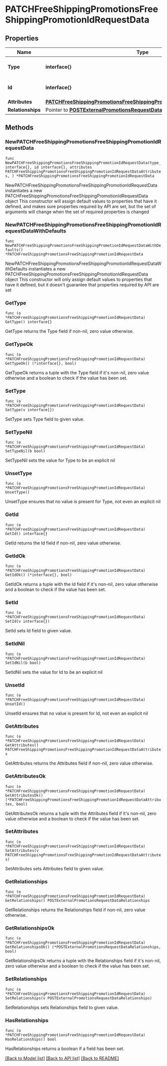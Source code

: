 # PATCHFreeShippingPromotionsFreeShippingPromotionIdRequestData

## Properties

Name | Type | Description | Notes
------------ | ------------- | ------------- | -------------
**Type** | **interface{}** | The resource&#39;s type | 
**Id** | **interface{}** | The resource&#39;s id | 
**Attributes** | [**PATCHFreeShippingPromotionsFreeShippingPromotionIdRequestDataAttributes**](PATCHFreeShippingPromotionsFreeShippingPromotionIdRequestDataAttributes.md) |  | 
**Relationships** | Pointer to [**POSTExternalPromotionsRequestDataRelationships**](POSTExternalPromotionsRequestDataRelationships.md) |  | [optional] 

## Methods

### NewPATCHFreeShippingPromotionsFreeShippingPromotionIdRequestData

`func NewPATCHFreeShippingPromotionsFreeShippingPromotionIdRequestData(type_ interface{}, id interface{}, attributes PATCHFreeShippingPromotionsFreeShippingPromotionIdRequestDataAttributes, ) *PATCHFreeShippingPromotionsFreeShippingPromotionIdRequestData`

NewPATCHFreeShippingPromotionsFreeShippingPromotionIdRequestData instantiates a new PATCHFreeShippingPromotionsFreeShippingPromotionIdRequestData object
This constructor will assign default values to properties that have it defined,
and makes sure properties required by API are set, but the set of arguments
will change when the set of required properties is changed

### NewPATCHFreeShippingPromotionsFreeShippingPromotionIdRequestDataWithDefaults

`func NewPATCHFreeShippingPromotionsFreeShippingPromotionIdRequestDataWithDefaults() *PATCHFreeShippingPromotionsFreeShippingPromotionIdRequestData`

NewPATCHFreeShippingPromotionsFreeShippingPromotionIdRequestDataWithDefaults instantiates a new PATCHFreeShippingPromotionsFreeShippingPromotionIdRequestData object
This constructor will only assign default values to properties that have it defined,
but it doesn't guarantee that properties required by API are set

### GetType

`func (o *PATCHFreeShippingPromotionsFreeShippingPromotionIdRequestData) GetType() interface{}`

GetType returns the Type field if non-nil, zero value otherwise.

### GetTypeOk

`func (o *PATCHFreeShippingPromotionsFreeShippingPromotionIdRequestData) GetTypeOk() (*interface{}, bool)`

GetTypeOk returns a tuple with the Type field if it's non-nil, zero value otherwise
and a boolean to check if the value has been set.

### SetType

`func (o *PATCHFreeShippingPromotionsFreeShippingPromotionIdRequestData) SetType(v interface{})`

SetType sets Type field to given value.


### SetTypeNil

`func (o *PATCHFreeShippingPromotionsFreeShippingPromotionIdRequestData) SetTypeNil(b bool)`

 SetTypeNil sets the value for Type to be an explicit nil

### UnsetType
`func (o *PATCHFreeShippingPromotionsFreeShippingPromotionIdRequestData) UnsetType()`

UnsetType ensures that no value is present for Type, not even an explicit nil
### GetId

`func (o *PATCHFreeShippingPromotionsFreeShippingPromotionIdRequestData) GetId() interface{}`

GetId returns the Id field if non-nil, zero value otherwise.

### GetIdOk

`func (o *PATCHFreeShippingPromotionsFreeShippingPromotionIdRequestData) GetIdOk() (*interface{}, bool)`

GetIdOk returns a tuple with the Id field if it's non-nil, zero value otherwise
and a boolean to check if the value has been set.

### SetId

`func (o *PATCHFreeShippingPromotionsFreeShippingPromotionIdRequestData) SetId(v interface{})`

SetId sets Id field to given value.


### SetIdNil

`func (o *PATCHFreeShippingPromotionsFreeShippingPromotionIdRequestData) SetIdNil(b bool)`

 SetIdNil sets the value for Id to be an explicit nil

### UnsetId
`func (o *PATCHFreeShippingPromotionsFreeShippingPromotionIdRequestData) UnsetId()`

UnsetId ensures that no value is present for Id, not even an explicit nil
### GetAttributes

`func (o *PATCHFreeShippingPromotionsFreeShippingPromotionIdRequestData) GetAttributes() PATCHFreeShippingPromotionsFreeShippingPromotionIdRequestDataAttributes`

GetAttributes returns the Attributes field if non-nil, zero value otherwise.

### GetAttributesOk

`func (o *PATCHFreeShippingPromotionsFreeShippingPromotionIdRequestData) GetAttributesOk() (*PATCHFreeShippingPromotionsFreeShippingPromotionIdRequestDataAttributes, bool)`

GetAttributesOk returns a tuple with the Attributes field if it's non-nil, zero value otherwise
and a boolean to check if the value has been set.

### SetAttributes

`func (o *PATCHFreeShippingPromotionsFreeShippingPromotionIdRequestData) SetAttributes(v PATCHFreeShippingPromotionsFreeShippingPromotionIdRequestDataAttributes)`

SetAttributes sets Attributes field to given value.


### GetRelationships

`func (o *PATCHFreeShippingPromotionsFreeShippingPromotionIdRequestData) GetRelationships() POSTExternalPromotionsRequestDataRelationships`

GetRelationships returns the Relationships field if non-nil, zero value otherwise.

### GetRelationshipsOk

`func (o *PATCHFreeShippingPromotionsFreeShippingPromotionIdRequestData) GetRelationshipsOk() (*POSTExternalPromotionsRequestDataRelationships, bool)`

GetRelationshipsOk returns a tuple with the Relationships field if it's non-nil, zero value otherwise
and a boolean to check if the value has been set.

### SetRelationships

`func (o *PATCHFreeShippingPromotionsFreeShippingPromotionIdRequestData) SetRelationships(v POSTExternalPromotionsRequestDataRelationships)`

SetRelationships sets Relationships field to given value.

### HasRelationships

`func (o *PATCHFreeShippingPromotionsFreeShippingPromotionIdRequestData) HasRelationships() bool`

HasRelationships returns a boolean if a field has been set.


[[Back to Model list]](../README.md#documentation-for-models) [[Back to API list]](../README.md#documentation-for-api-endpoints) [[Back to README]](../README.md)


